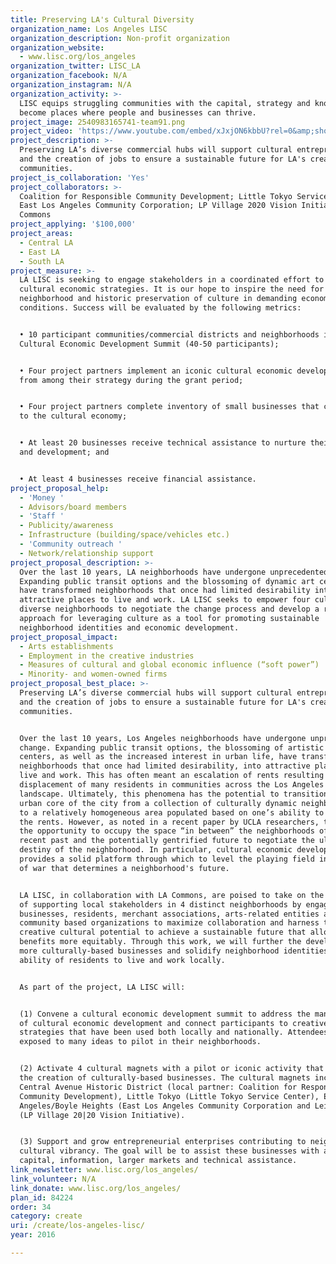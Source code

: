 ```yaml
---
title: Preserving LA's Cultural Diversity
organization_name: Los Angeles LISC
organization_description: Non-profit organization
organization_website:
  - www.lisc.org/los_angeles
organization_twitter: LISC_LA
organization_facebook: N/A
organization_instagram: N/A
organization_activity: >-
  LISC equips struggling communities with the capital, strategy and know-how to
  become places where people and businesses can thrive.
project_image: 2540983165741-team91.png
project_video: 'https://www.youtube.com/embed/xJxjON6kbbU?rel=0&amp;showinfo=0'
project_description: >-
  Preserving LA’s diverse commercial hubs will support cultural entrepreneurship
  and the creation of jobs to ensure a sustainable future for LA's creative
  communities.
project_is_collaboration: 'Yes'
project_collaborators: >-
  Coalition for Responsible Community Development; Little Tokyo Service Center;
  East Los Angeles Community Corporation; LP Village 2020 Vision Initiative, LA
  Commons
project_applying: '$100,000'
project_areas:
  - Central LA
  - East LA
  - South LA
project_measure: >-
  LA LISC is seeking to engage stakeholders in a coordinated effort to develop
  cultural economic strategies. It is our hope to inspire the need for
  neighborhood and historic preservation of culture in demanding economic
  conditions. Success will be evaluated by the following metrics: 


  • 10 participant communities/commercial districts and neighborhoods in the
  Cultural Economic Development Summit (40-50 participants); 


  • Four project partners implement an iconic cultural economic development idea
  from among their strategy during the grant period; 


  • Four project partners complete inventory of small businesses that contribute
  to the cultural economy; 


  • At least 20 businesses receive technical assistance to nurture their growth
  and development; and 


  • At least 4 businesses receive financial assistance.
project_proposal_help:
  - 'Money '
  - Advisors/board members
  - 'Staff '
  - Publicity/awareness
  - Infrastructure (building/space/vehicles etc.)
  - 'Community outreach '
  - Network/relationship support
project_proposal_description: >-
  Over the last 10 years, LA neighborhoods have undergone unprecedented change.
  Expanding public transit options and the blossoming of dynamic art centers,
  have transformed neighborhoods that once had limited desirability into
  attractive places to live and work. LA LISC seeks to empower four culturally
  diverse neighborhoods to negotiate the change process and develop a robust
  approach for leveraging culture as a tool for promoting sustainable
  neighborhood identities and economic development.
project_proposal_impact:
  - Arts establishments
  - Employment in the creative industries
  - Measures of cultural and global economic influence (“soft power”)
  - Minority- and women-owned firms
project_proposal_best_place: >-
  Preserving LA’s diverse commercial hubs will support cultural entrepreneurship
  and the creation of jobs to ensure a sustainable future for LA's creative
  communities.


  Over the last 10 years, Los Angeles neighborhoods have undergone unprecedented
  change. Expanding public transit options, the blossoming of artistic cultural
  centers, as well as the increased interest in urban life, have transformed
  neighborhoods that once had limited desirability, into attractive places to
  live and work. This has often meant an escalation of rents resulting in the
  displacement of many residents in communities across the Los Angeles
  landscape. Ultimately, this phenomena has the potential to transition the
  urban core of the city from a collection of culturally dynamic neighborhoods,
  to a relatively homogeneous area populated based on one’s ability to afford
  the rents. However, as noted in a recent paper by UCLA researchers, there is
  the opportunity to occupy the space “in between” the neighborhoods of the
  recent past and the potentially gentrified future to negotiate the ultimate
  destiny of the neighborhood. In particular, cultural economic development
  provides a solid platform through which to level the playing field in the tug
  of war that determines a neighborhood's future.


  LA LISC, in collaboration with LA Commons, are poised to take on the challenge
  of supporting local stakeholders in 4 distinct neighborhoods by engaging
  businesses, residents, merchant associations, arts-related entities and
  community based organizations to maximize collaboration and harness the
  creative cultural potential to achieve a sustainable future that allocates the
  benefits more equitably. Through this work, we will further the development of
  more culturally-based businesses and solidify neighborhood identities and the
  ability of residents to live and work locally.


  As part of the project, LA LISC will: 


  (1) Convene a cultural economic development summit to address the many facets
  of cultural economic development and connect participants to creative
  strategies that have been used both locally and nationally. Attendees will be
  exposed to many ideas to pilot in their neighborhoods. 


  (2) Activate 4 cultural magnets with a pilot or iconic activity that will spur
  the creation of culturally-based businesses. The cultural magnets include:
  Central Avenue Historic District (local partner: Coalition for Responsible
  Community Development), Little Tokyo (Little Tokyo Service Center), East Los
  Angeles/Boyle Heights (East Los Angeles Community Corporation and Leimert Park
  (LP Village 20|20 Vision Initiative).


  (3) Support and grow entrepreneurial enterprises contributing to neighborhood
  cultural vibrancy. The goal will be to assist these businesses with access to
  capital, information, larger markets and technical assistance.
link_newsletter: www.lisc.org/los_angeles/
link_volunteer: N/A
link_donate: www.lisc.org/los_angeles/
plan_id: 84224
order: 34
category: create
uri: /create/los-angeles-lisc/
year: 2016

---
```


